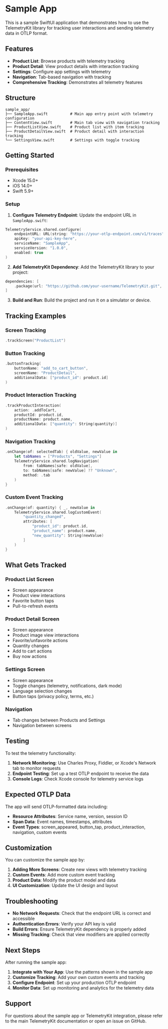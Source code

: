 # Sample App

This is a sample SwiftUI application that demonstrates how to use the TelemetryKit library for tracking user interactions and sending telemetry data in OTLP format.

## Features

- **Product List**: Browse products with telemetry tracking
- **Product Detail**: View product details with interaction tracking
- **Settings**: Configure app settings with telemetry
- **Navigation**: Tab-based navigation with tracking
- **Comprehensive Tracking**: Demonstrates all telemetry features

## Structure

```
sample_app/
├── SampleApp.swift          # Main app entry point with telemetry configuration
├── ContentView.swift        # Main tab view with navigation tracking
├── ProductListView.swift    # Product list with item tracking
├── ProductDetailView.swift  # Product detail with interaction tracking
└── SettingsView.swift       # Settings with toggle tracking
```

## Getting Started

### Prerequisites

- Xcode 15.0+
- iOS 14.0+
- Swift 5.9+

### Setup

1. **Configure Telemetry Endpoint**: Update the endpoint URL in `SampleApp.swift`:

```swift
TelemetryService.shared.configure(
    endpointURL: URL(string: "https://your-otlp-endpoint.com/v1/traces")!,
    apiKey: "your-api-key-here",
    serviceName: "SampleApp",
    serviceVersion: "1.0.0",
    enabled: true
)
```

2. **Add TelemetryKit Dependency**: Add the TelemetryKit library to your project:

```swift
dependencies: [
    .package(url: "https://github.com/your-username/TelemetryKit.git", from: "1.0.0")
]
```

3. **Build and Run**: Build the project and run it on a simulator or device.

## Tracking Examples

### Screen Tracking

```swift
.trackScreen("ProductList")
```

### Button Tracking

```swift
.buttonTracking(
    buttonName: "add_to_cart_button",
    screenName: "ProductDetail",
    additionalData: ["product_id": product.id]
)
```

### Product Interaction Tracking

```swift
.trackProductInteraction(
    action: .addToCart,
    productId: product.id,
    productName: product.name,
    additionalData: ["quantity": String(quantity)]
)
```

### Navigation Tracking

```swift
.onChange(of: selectedTab) { oldValue, newValue in
    let tabNames = ["Products", "Settings"]
    TelemetryService.shared.logNavigation(
        from: tabNames[safe: oldValue],
        to: tabNames[safe: newValue] ?? "Unknown",
        method: .tab
    )
}
```

### Custom Event Tracking

```swift
.onChange(of: quantity) { _, newValue in
    TelemetryService.shared.logCustomEvent(
        "quantity_changed",
        attributes: [
            "product_id": product.id,
            "product_name": product.name,
            "new_quantity": String(newValue)
        ]
    )
}
```

## What Gets Tracked

### Product List Screen
- Screen appearance
- Product view interactions
- Favorite button taps
- Pull-to-refresh events

### Product Detail Screen
- Screen appearance
- Product image view interactions
- Favorite/unfavorite actions
- Quantity changes
- Add to cart actions
- Buy now actions

### Settings Screen
- Screen appearance
- Toggle changes (telemetry, notifications, dark mode)
- Language selection changes
- Button taps (privacy policy, terms, etc.)

### Navigation
- Tab changes between Products and Settings
- Navigation between screens

## Testing

To test the telemetry functionality:

1. **Network Monitoring**: Use Charles Proxy, Fiddler, or Xcode's Network tab to monitor requests
2. **Endpoint Testing**: Set up a test OTLP endpoint to receive the data
3. **Console Logs**: Check Xcode console for telemetry service logs

## Expected OTLP Data

The app will send OTLP-formatted data including:

- **Resource Attributes**: Service name, version, session ID
- **Span Data**: Event names, timestamps, attributes
- **Event Types**: screen_appeared, button_tap, product_interaction, navigation, custom events

## Customization

You can customize the sample app by:

1. **Adding More Screens**: Create new views with telemetry tracking
2. **Custom Events**: Add more custom event tracking
3. **Product Data**: Modify the product model and data
4. **UI Customization**: Update the UI design and layout

## Troubleshooting

- **No Network Requests**: Check that the endpoint URL is correct and accessible
- **Authentication Errors**: Verify your API key is valid
- **Build Errors**: Ensure TelemetryKit dependency is properly added
- **Missing Tracking**: Check that view modifiers are applied correctly

## Next Steps

After running the sample app:

1. **Integrate with Your App**: Use the patterns shown in the sample app
2. **Customize Tracking**: Add your own custom events and tracking
3. **Configure Endpoint**: Set up your production OTLP endpoint
4. **Monitor Data**: Set up monitoring and analytics for the telemetry data

## Support

For questions about the sample app or TelemetryKit integration, please refer to the main TelemetryKit documentation or open an issue on GitHub.